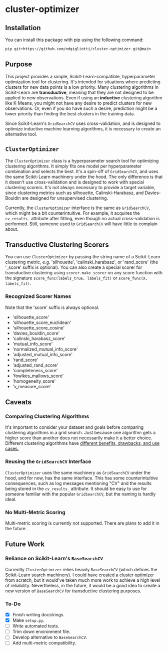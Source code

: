 # cluster-optimizer

## Installation

You can install this package with pip using the following command:

```
pip git+https://github.com/ndgigliotti/cluster-optimizer.git@main
```

## Purpose

This project provides a simple, Scikit-Learn-compatible, hyperparameter optimization tool for clustering. It's intended for situations where predicting clusters for new data points is a low priority. Many clustering algorithms in Scikit-Learn are **transductive**, meaning that they are not designed to be applied to new observations. Even if using an **inductive** clustering algorithm like K-Means, you might not have any desire to predict clusters for new observations. Or, even if you do have such a desire, prediction might be a lower priority than finding the best clusters in the training data.

Since Scikit-Learn's `GridSearchCV` uses cross-validation, and is designed to optimize inductive machine learning algorithms, it is necessary to create an alternative tool.

## `ClusterOptimizer`

The `ClusterOptimizer` class is a hyperparameter search tool for optimizing clustering algorithms. It simply fits one model per hyperparameter combination and selects the best. It's a spin-off of `GridSearchCV`, and uses the same Scikit-Learn machinery under the hood. The only difference is that it doesn't use cross-validation and is designed to work with special clustering scorers. It's not always necessary to provide a target variable, since clustering metrics such as silhouette, Calinski-Harabasz, and Davies-Bouldin are designed for unsupervised clustering.

Currently, the `ClusterOptimizer` interface is the same as `GridSearchCV`, which might be a bit counterintuitive. For example, it acquires the `cv_results_` attribute after fitting, even though no actual cross-validation is performed. Still, someone used to `GridSearchCV` will have little to complain about.

## Transductive Clustering Scorers

You can use `ClusterOptimizer` by passing the string name of a Scikit-Learn clustering metric, e.g. 'silhouette', 'calinski_harabasz', or 'rand_score' (the '_score' suffix is optional). You can also create a special scorer for transductive clustering using `scorer.make_scorer` on any score function with the signature `score_func(labels_true, labels_fit)` or `score_func(X, labels_fit)`.


### Recognized Scorer Names

Note that the 'score' suffix is always optional.

- 'silhouette_score'
- 'silhouette_score_euclidean'
- 'silhouette_score_cosine'
- 'davies_bouldin_score'
- 'calinski_harabasz_score'
- 'mutual_info_score'
- 'normalized_mutual_info_score'
- 'adjusted_mutual_info_score'
- 'rand_score'
- 'adjusted_rand_score'
- 'completeness_score'
- 'fowlkes_mallows_score'
- 'homogeneity_score'
- 'v_measure_score'

## Caveats

### Comparing Clustering Algorithms

It's important to consider your dataset and goals before comparing clustering algorithms in a grid search. Just because one algorithm gets a higher score than another does not necessarily make it a better choice. Different clustering algorithms have [different benefits, drawbacks, and use cases.](https://scikit-learn.org/stable/modules/clustering.html#overview-of-clustering-methods)

### Reusing the `GridSearchCV` Interface

`ClusterOptimizer` uses the same machinery as `GridSearchCV` under the hood, and for now, has the same interface. This has some counterintuitive consequences, such as log messages mentioning "CV" and the results being stored in the `cv_results_` attribute. It should be easy to use for someone familiar with the popular `GridSearchCV`, but the naming is hardly ideal.

### No Multi-Metric Scoring

Multi-metric scoring is currently not supported. There are plans to add it in the future.

## Future Work

### Reliance on Scikit-Learn's `BaseSearchCV`

Currently `ClusterOptimizer` relies heavily `BaseSearchCV` (which defines the Scikit-Learn search machinery). I could have created a cluster optimizer from scratch, but it would've taken much more work to achieve a high level of reliability. Nevertheless, in the future, it would be a good idea to create a new version of `BaseSearchCV` for transductive clustering purposes.

### To-Do

- [x] Finish writing docstrings.
- [x] Make `setup.py`.
- [ ] Write automated tests.
- [ ] Trim down environment file.
- [ ] Develop alternative to `BaseSearchCV`.
- [ ] Add multi-metric compatibility.
